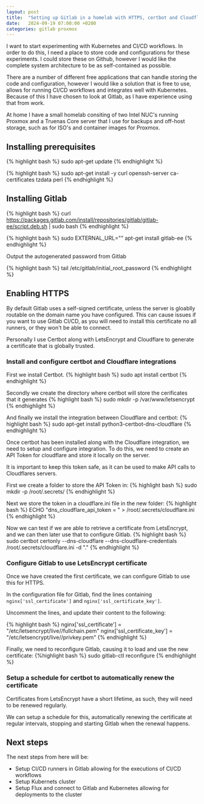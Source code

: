 ```yaml
---
layout: post
title:  "Setting up Gitlab in a homelab with HTTPS, certbot and Cloudflare"
date:   2024-09-19 07:00:00 +0200
categories: gitlab proxmox
---
```

I want to start experimenting with Kubernetes and CI/CD workflows. In order to do this, I need a place to store code and configurations for these experiments.
I could store these on Github, however I would like the complete system architecture to be as self-contained as possible.

There are a number of different free applications that can handle storing the code and configuration, however I would like a solution that is free to use, allows for running CI/CD workflows and integrates well with Kubernetes. Because of this I have chosen to look at Gitlab, as I have experience using that from work.

At home I have a small homelab consiting of two Intel NUC's running Proxmox and a Truenas Core server that I use for backups and off-host storage, such as for ISO's and container images for Proxmox.

## Installing prerequisites

{% highlight bash %}
sudo apt-get update
{% endhighlight %}

{% highlight bash %}
sudo apt-get install -y curl openssh-server ca-certificates tzdata perl
{% endhighlight %}

## Installing Gitlab

{% highlight bash %}
curl https://packages.gitlab.com/install/repositories/gitlab/gitlab-ee/script.deb.sh | sudo bash
{% endhighlight %}

{% highlight bash %}
sudo EXTERNAL_URL="<domain name for Gitlab>" apt-get install gitlab-ee
{% endhighlight %}

Output the autogenerated password from Gitlab

{% highlight bash %}
tail /etc/gitlab/initial_root_password
{% endhighlight %}

## Enabling HTTPS
By default Gitlab uses a self-signed certificate, unless the server is gloablly routable on the domain name you have configured.
This can cause issues if you want to use Gitlab CI/CD, as you will need to install this certificate no all runners, or they won't be able to connect.

Personally I use Certbot along with LetsEncrypt and Cloudflare to generate a certificate that is globally trusted.

### Install and configure certbot and Cloudflare  integrations
First we install Certbot.
{% highlight bash %}
sudo apt install certbot
{% endhighlight %}

Secondly we create the directory where certbot will store the cerificates that it generates
{% highlight bash %}
sudo mkdir -p /var/www/letsencrypt
{% endhighlight %}

And finally we install the integration between Cloudflare and certbot:
{% highlight bash %}
sudo apt-get install python3-certbot-dns-cloudflare
{% endhighlight %}

Once certbot has been installed along with the Cloudflare integration, we need to setup and configure integration.
To do this, we need to create an API Token for cloudflare and store it locally on the server.

It is important to keep this token safe, as it can be used to make API calls to Cloudflares servers.

First we create a folder to store the API Token in:
{% highlight bash %}
sudo mkdir -p /root/.secrets/
{% endhighlight %}

Next we store the token in a cloudflare.ini file in the new folder:
{% highlight bash %}
ECHO "dns_cloudflare_api_token = <Your API token>" > /root/.secrets/cloudflare.ini
{% endhighlight %}

Now we can test if we are able to retrieve a certificate from LetsEncrypt, and we can then later use that to configure Gitlab.
{% highlight bash %}
sudo certbot certonly --dns-cloudflare --dns-cloudflare-credentials /root/.secrets/cloudflare.ini -d "<domain name for Gitlab>."
{% endhighlight %}

### Configure Gitlab to use LetsEncrypt certificate
Once we have created the first certificate, we can configure Gitlab to use this for HTTPS.

In the configuration file for Gitlab, find the lines containing `nginx['ssl_certificate']` and `nginx['ssl_certificate_key']`.

Uncomment the lines, and update their content to the following:

{% highlight bash %}
nginx['ssl_certificate'] = "/etc/letsencrypt/live/<domain name for Gitlab>/fullchain.pem"
nginx['ssl_certificate_key'] = "/etc/letsencrypt/live/<domain name for Gitlab>/privkey.pem"
{% endhighlight %}

Finally, we need to reconfigure Gitlab, causing it to load and use the new certificate:
{%highlight bash %}
sudo gitlab-ctl reconfigure
{% endhighlight %}

### Setup a schedule for certbot to automatically renew the certificate
Certificates from LetsEncrypt have a short lifetime, as such, they will need to be renewed regularly.

We can setup a schedule for this, automatically renewing the certificate at regular intervals, stopping and starting Gitlab when the renewal happens.

## Next steps
The next steps from here will be:
- Setup CI/CD runners in Gitlab allowing for the executions of CI/CD workflows
- Setup Kubernets cluster
- Setup Flux and connect to Gitlab and Kubernetes allowing for deployments to the cluster